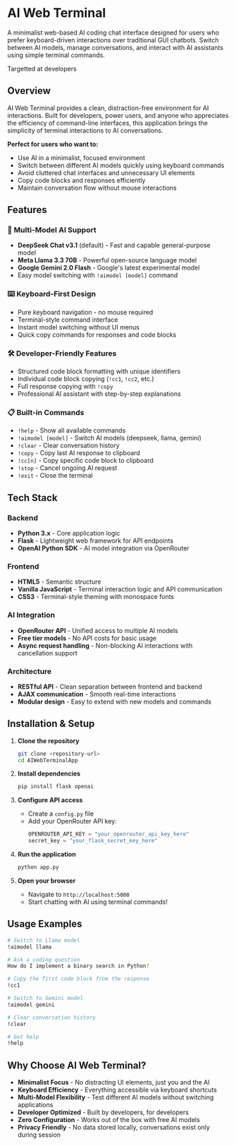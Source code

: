 # AI Web Terminal

A minimalist web-based AI coding chat interface designed for users who prefer keyboard-driven interactions over traditional GUI chatbots. Switch between AI models, manage conversations, and interact with AI assistants using simple terminal commands.

Targetted at developers


## Overview

AI Web Terminal provides a clean, distraction-free environment for AI interactions. Built for developers, power users, and anyone who appreciates the efficiency of command-line interfaces, this application brings the simplicity of terminal interactions to AI conversations.

**Perfect for users who want to:**
- Use AI in a minimalist, focused environment
- Switch between different AI models quickly using keyboard commands
- Avoid cluttered chat interfaces and unnecessary UI elements
- Copy code blocks and responses efficiently
- Maintain conversation flow without mouse interactions

## Features

### 🤖 Multi-Model AI Support
- **DeepSeek Chat v3.1** (default) - Fast and capable general-purpose model
- **Meta Llama 3.3 70B** - Powerful open-source language model
- **Google Gemini 2.0 Flash** - Google's latest experimental model
- Easy model switching with `!aimodel [model]` command

### ⌨️ Keyboard-First Design
- Pure keyboard navigation - no mouse required
- Terminal-style command interface
- Instant model switching without UI menus
- Quick copy commands for responses and code blocks

### 🛠️ Developer-Friendly Features
- Structured code block formatting with unique identifiers
- Individual code block copying (`!cc1`, `!cc2`, etc.)
- Full response copying with `!copy`
- Professional AI assistant with step-by-step explanations

### 📋 Built-in Commands
- `!help` - Show all available commands
- `!aimodel [model]` - Switch AI models (deepseek, llama, gemini)
- `!clear` - Clear conversation history
- `!copy` - Copy last AI response to clipboard
- `!cc[n]` - Copy specific code block to clipboard
- `!stop` - Cancel ongoing AI request
- `!exit` - Close the terminal

## Tech Stack

### Backend
- **Python 3.x** - Core application logic
- **Flask** - Lightweight web framework for API endpoints
- **OpenAI Python SDK** - AI model integration via OpenRouter

### Frontend
- **HTML5** - Semantic structure
- **Vanilla JavaScript** - Terminal interaction logic and API communication
- **CSS3** - Terminal-style theming with monospace fonts

### AI Integration
- **OpenRouter API** - Unified access to multiple AI models
- **Free tier models** - No API costs for basic usage
- **Async request handling** - Non-blocking AI interactions with cancellation support

### Architecture
- **RESTful API** - Clean separation between frontend and backend
- **AJAX communication** - Smooth real-time interactions
- **Modular design** - Easy to extend with new models and commands

## Installation & Setup

1. **Clone the repository**
   ```bash
   git clone <repository-url>
   cd AIWebTerminalApp
   ```

2. **Install dependencies**
   ```bash
   pip install flask openai
   ```

3. **Configure API access**
   - Create a `config.py` file
   - Add your OpenRouter API key:
     ```python
     OPENROUTER_API_KEY = "your_openrouter_api_key_here"
     secret_key = "your_flask_secret_key_here"
     ```

4. **Run the application**
   ```bash
   python app.py
   ```

5. **Open your browser**
   - Navigate to `http://localhost:5000`
   - Start chatting with AI using terminal commands!

## Usage Examples

```bash
# Switch to Llama model
!aimodel llama

# Ask a coding question
How do I implement a binary search in Python?

# Copy the first code block from the response
!cc1

# Switch to Gemini model
!aimodel gemini

# Clear conversation history
!clear

# Get help
!help
```

## Why Choose AI Web Terminal?

- **Minimalist Focus** - No distracting UI elements, just you and the AI
- **Keyboard Efficiency** - Everything accessible via keyboard shortcuts
- **Multi-Model Flexibility** - Test different AI models without switching applications
- **Developer Optimized** - Built by developers, for developers
- **Zero Configuration** - Works out of the box with free AI models
- **Privacy Friendly** - No data stored locally, conversations exist only during session

